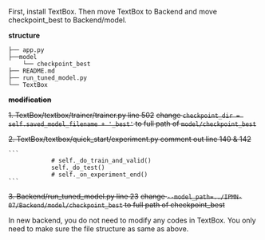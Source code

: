 
First, install TextBox. Then move TextBox to Backend and move checkpoint_best to Backend/model.

**structure**
```
├── app.py
├──model
    └── checkpoint_best
├── README.md
├── run_tuned_model.py
└── TextBox
```
~~**modification**~~

~~1. TextBox/textbox/trainer/trainer.py line 502~~
~~change ```checkpoint_dir = self.saved_model_filename + '_best'``` to full path of ```model/checkpoint_best```~~

~~2. TextBox/textbox/quick_start/experiment.py comment out line 140 & 142~~

	```
	            # self._do_train_and_valid()
	            self._do_test()
	            # self._on_experiment_end()
	```
~~3. Backend/run_tuned_model.py line 23~~
~~change ```--model_path=../IPMN-07/Backend/model/checkpoint_best``` to full path of checkpoint_best~~

In new backend, you do not need to modify any codes in TextBox. You only need to 
make sure the file structure as same as above.